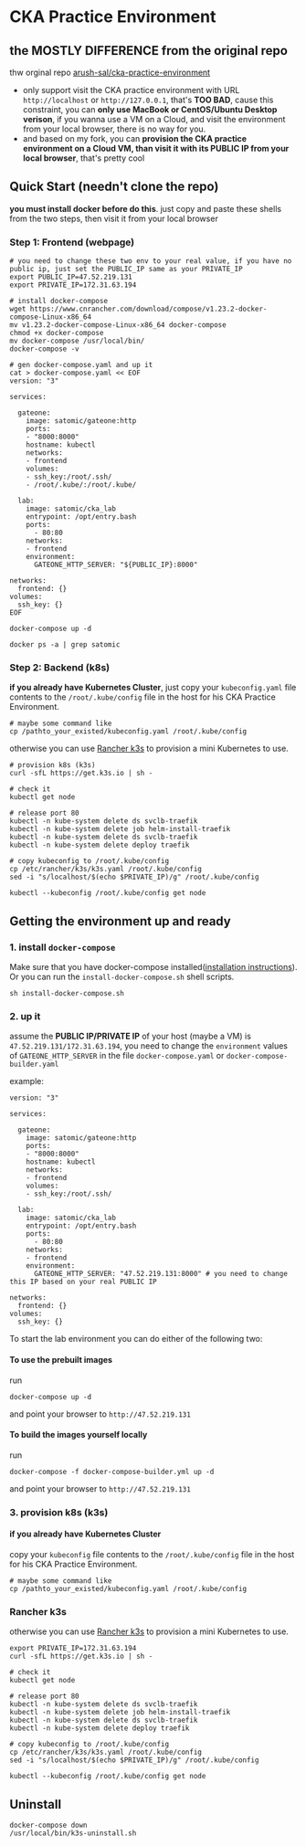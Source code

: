 # CKA Practice Environment

## the MOSTLY DIFFERENCE from the original repo
thw orginal repo [arush-sal/cka-practice-environment](https://github.com/arush-sal/cka-practice-environment) 
- only support visit the CKA practice environment with URL `http://localhost` or `http://127.0.0.1`, that's **TOO BAD**, cause this constraint, you can **only use MacBook or CentOS/Ubuntu Desktop verison**, if you wanna use a VM on a Cloud, and visit the environment from your local browser, there is no way for you.
- and based on my fork, you can **provision the CKA practice environment on a Cloud VM, than visit it with its PUBLIC IP from your local browser**, that's pretty cool

## Quick Start (needn't clone the repo)
**you must install docker before do this**. just copy and paste these shells from the two steps, then visit it from your local browser

### Step 1: Frontend (webpage)
```
# you need to change these two env to your real value, if you have no public ip, just set the PUBLIC_IP same as your PRIVATE_IP
export PUBLIC_IP=47.52.219.131
export PRIVATE_IP=172.31.63.194

# install docker-compose 
wget https://www.cnrancher.com/download/compose/v1.23.2-docker-compose-Linux-x86_64
mv v1.23.2-docker-compose-Linux-x86_64 docker-compose
chmod +x docker-compose
mv docker-compose /usr/local/bin/
docker-compose -v

# gen docker-compose.yaml and up it
cat > docker-compose.yaml << EOF
version: "3"

services:

  gateone:
    image: satomic/gateone:http
    ports:
    - "8000:8000"
    hostname: kubectl
    networks:
    - frontend
    volumes:
    - ssh_key:/root/.ssh/
    - /root/.kube/:/root/.kube/

  lab:
    image: satomic/cka_lab
    entrypoint: /opt/entry.bash
    ports:
      - 80:80
    networks:
    - frontend
    environment:
      GATEONE_HTTP_SERVER: "${PUBLIC_IP}:8000"

networks:
  frontend: {}
volumes:
  ssh_key: {}
EOF

docker-compose up -d

docker ps -a | grep satomic
```

### Step 2: Backend (k8s)

**if you already have Kubernetes Cluster**, just copy your `kubeconfig.yaml` file contents to the `/root/.kube/config` file in the host for his CKA Practice Environment.
```
# maybe some command like
cp /pathto_your_existed/kubeconfig.yaml /root/.kube/config
```

otherwise you can use [Rancher k3s](https://k3s.io/) to provision a mini Kubernetes to use.
```
# provision k8s (k3s)
curl -sfL https://get.k3s.io | sh -

# check it
kubectl get node

# release port 80
kubectl -n kube-system delete ds svclb-traefik
kubectl -n kube-system delete job helm-install-traefik
kubectl -n kube-system delete ds svclb-traefik
kubectl -n kube-system delete deploy traefik

# copy kubeconfig to /root/.kube/config
cp /etc/rancher/k3s/k3s.yaml /root/.kube/config
sed -i "s/localhost/$(echo $PRIVATE_IP)/g" /root/.kube/config

kubectl --kubeconfig /root/.kube/config get node
```


## Getting the environment up and ready

### 1. install `docker-compose`
Make sure that you have docker-compose installed([installation instructions](https://docs.docker.com/compose/install/)). Or you can run the `install-docker-compose.sh` shell scripts.
```
sh install-docker-compose.sh
```

### 2. up it

assume the **PUBLIC IP/PRIVATE IP** of your host (maybe a VM) is `47.52.219.131/172.31.63.194`, you need to change the `environment` values of `GATEONE_HTTP_SERVER` in the file `docker-compose.yaml` or `docker-compose-builder.yaml`

example:
```
version: "3"

services:

  gateone:
    image: satomic/gateone:http
    ports:
    - "8000:8000"
    hostname: kubectl
    networks:
    - frontend
    volumes:
    - ssh_key:/root/.ssh/

  lab:
    image: satomic/cka_lab
    entrypoint: /opt/entry.bash
    ports:
      - 80:80
    networks:
    - frontend
    environment:
      GATEONE_HTTP_SERVER: "47.52.219.131:8000" # you need to change this IP based on your real PUBLIC IP

networks:
  frontend: {}
volumes:
  ssh_key: {}
```
 
To start the lab environment you can do either of the following two:

#### To use the prebuilt images
run
```
docker-compose up -d
```
and point your browser to `http://47.52.219.131`

#### To build the images yourself locally 
run
```
docker-compose -f docker-compose-builder.yml up -d
```
and point your browser to `http://47.52.219.131`


### 3. provision k8s (k3s)

#### **if you already have Kubernetes Cluster**
copy your `kubeconfig` file contents to the `/root/.kube/config` file in the host for his CKA Practice Environment.
```
# maybe some command like
cp /pathto_your_existed/kubeconfig.yaml /root/.kube/config
```

### Rancher k3s
otherwise you can use [Rancher k3s](https://k3s.io/) to provision a mini Kubernetes to use.
```
export PRIVATE_IP=172.31.63.194
curl -sfL https://get.k3s.io | sh -

# check it
kubectl get node

# release port 80
kubectl -n kube-system delete ds svclb-traefik
kubectl -n kube-system delete job helm-install-traefik
kubectl -n kube-system delete ds svclb-traefik
kubectl -n kube-system delete deploy traefik

# copy kubeconfig to /root/.kube/config
cp /etc/rancher/k3s/k3s.yaml /root/.kube/config
sed -i "s/localhost/$(echo $PRIVATE_IP)/g" /root/.kube/config

kubectl --kubeconfig /root/.kube/config get node
```

## Uninstall
```
docker-compose down
/usr/local/bin/k3s-uninstall.sh
```
